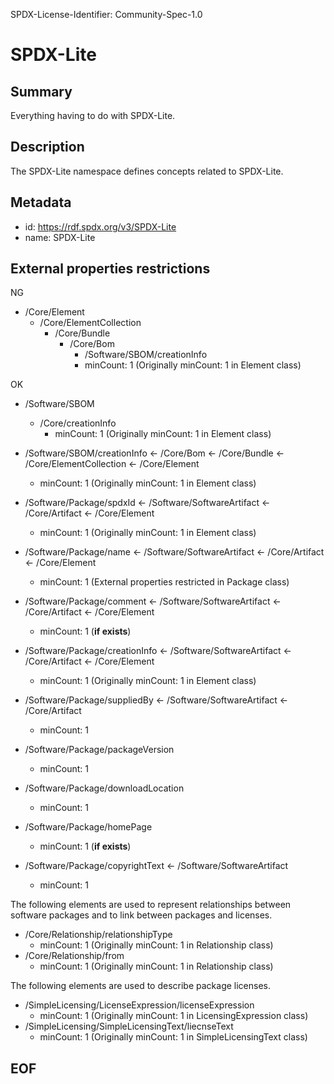 SPDX-License-Identifier: Community-Spec-1.0

# SPDX-Lite

## Summary

Everything having to do with SPDX-Lite.

## Description

The SPDX-Lite namespace defines concepts related to SPDX-Lite.

## Metadata

- id: https://rdf.spdx.org/v3/SPDX-Lite
- name: SPDX-Lite

## External properties restrictions  

NG
- /Core/Element  
  - /Core/ElementCollection  
    - /Core/Bundle  
      - /Core/Bom  
        - /Software/SBOM/creationInfo  
        * minCount: 1 (Originally minCount: 1 in Element class)
        
OK
 - /Software/SBOM  
   - /Core/creationInfo  
     * minCount: 1 (Originally minCount: 1 in Element class)  

- /Software/SBOM/creationInfo <- /Core/Bom <- /Core/Bundle <- /Core/ElementCollection <- /Core/Element  
  * minCount: 1 (Originally minCount: 1 in Element class)  
- /Software/Package/spdxId  <- /Software/SoftwareArtifact <- /Core/Artifact <- /Core/Element  
  * minCount: 1 (Originally minCount: 1 in Element class)  
- /Software/Package/name <- /Software/SoftwareArtifact <- /Core/Artifact <- /Core/Element  
  * minCount: 1 (External properties restricted in Package class)  
- /Software/Package/comment <- /Software/SoftwareArtifact <- /Core/Artifact <- /Core/Element  
  * minCount: 1 (**if exists**)  
- /Software/Package/creationInfo <- /Software/SoftwareArtifact <- /Core/Artifact <- /Core/Element  
  * minCount: 1 (Originally minCount: 1 in Element class)  
- /Software/Package/suppliedBy <- /Software/SoftwareArtifact <- /Core/Artifact  
  * minCount: 1  
- /Software/Package/packageVersion  
  * minCount: 1  
- /Software/Package/downloadLocation  
  * minCount: 1  
- /Software/Package/homePage  
  * minCount: 1 (**if exists**)  
- /Software/Package/copyrightText <- /Software/SoftwareArtifact  
  * minCount: 1  

The following elements are used to represent relationships between software packages and to link between packages and licenses.

- /Core/Relationship/relationshipType
  * minCount: 1 (Originally minCount: 1 in Relationship class)  
- /Core/Relationship/from  
  * minCount: 1 (Originally minCount: 1 in Relationship class)  

The following elements are used to describe package licenses.  

- /SimpleLicensing/LicenseExpression/licenseExpression  
  * minCount: 1 (Originally minCount: 1 in LicensingExpression class)  
- /SimpleLicensing/SimpleLicensingText/liecnseText  
  * minCount: 1 (Originally minCount: 1 in SimpleLicensingText class)  

## EOF  
